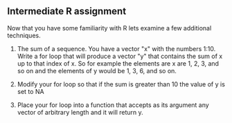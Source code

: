 
## Intermediate R assignment

Now that you have some familiarity with R lets examine a few additional techniques.

1. The sum of a sequence. You have a vector "x" with the numbers 1:10. Write a
for loop that will produce a vector "y" that contains the sum of x up to that
index of x. So for example the elements are x are 1, 2, 3, and so on and the 
elements of y would be 1, 3, 6, and so on. 

2. Modify your for loop so that if the sum is greater than 10 the value of y
is set to NA

3. Place your for loop into a function that accepts as its argument any vector
of arbitrary length and it will return y. 

